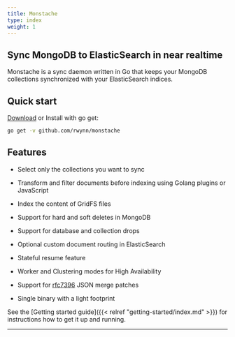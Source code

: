 ```yaml
---
title: Monstache
type: index
weight: 1
---
```


## Sync MongoDB to ElasticSearch in near realtime

Monstache is a sync daemon written in Go that keeps your MongoDB collections synchronized with your
ElasticSearch indices.  


## Quick start

[Download](https://github.com/rwynn/monstache/releases) or Install with go get:

```sh
go get -v github.com/rwynn/monstache
```

## Features

- Select only the collections you want to sync

- Transform and filter documents before indexing using Golang plugins or JavaScript

- Index the content of GridFS files

- Support for hard and soft deletes in MongoDB

- Support for database and collection drops

- Optional custom document routing in ElasticSearch

- Stateful resume feature

- Worker and Clustering modes for High Availability

- Support for [rfc7396](https://tools.ietf.org/html/rfc7396) JSON merge patches

- Single binary with a light footprint 

See the [Getting started guide]({{< relref "getting-started/index.md" >}}) for instructions how to get
it up and running.

---
